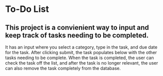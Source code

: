# To-Do List

## This project is a convienient way to input and keep track of tasks needing to be completed. 
It has an input where you select a category, type in the task, and due date for the task.
After clicking submit, the task populates below with the other tasks needing to be complete. 
When the task is completed, the user can check the task off the list, and after the task is no longer relevant,
the user can also remove the task completely from the database.
